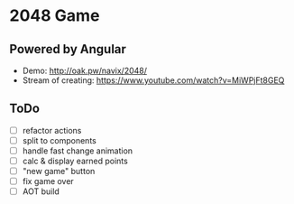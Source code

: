 # 2048 Game

## Powered by Angular

* Demo: http://oak.pw/navix/2048/
* Stream of creating: https://www.youtube.com/watch?v=MiWPjFt8GEQ

## ToDo

- [ ] refactor actions
- [ ] split to components
- [ ] handle fast change animation
- [ ] calc & display earned points
- [ ] "new game" button
- [ ] fix game over
- [ ] AOT build
